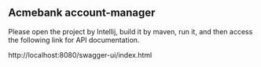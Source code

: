 ## Acmebank account-manager

Please open the project by Intellij, build it by maven, run it, and then access the following link for API documentation.

http://localhost:8080/swagger-ui/index.html